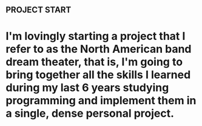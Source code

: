 ## PROJECT START

# I'm lovingly starting a project that I refer to as the North American band dream theater, that is, I'm going to bring together all the skills I learned during my last 6 years studying programming and implement them in a single, dense personal project.